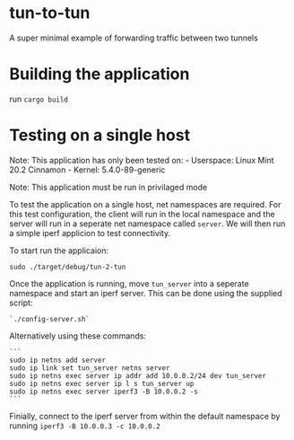 # tun-to-tun
A super minimal example of forwarding traffic between two tunnels

# Building the application

run `cargo build`

# Testing on a single host

Note: This application has only been tested on:
    - Userspace: Linux Mint 20.2 Cinnamon
    - Kernel: 5.4.0-89-generic

Note: This application must be run in privilaged mode

To test the application on a single host, net namespaces are required. For this test configuration, the client will run in the local namespace and the server will run in a seperate net namespace called `server`. We will then run a simple iperf applicion to test connectivity.

To start run the applicaion:

  `sudo ./target/debug/tun-2-tun`

Once the application is running, move `tun_server` into a seperate namespace and start an iperf server. This can be done using the supplied script:

    `./config-server.sh`

Alternatively using these commands:

    ```
    sudo ip netns add server
    sudo ip link set tun_server netns server
    sudo ip netns exec server ip addr add 10.0.0.2/24 dev tun_server
    sudo ip netns exec server ip l s tun_server up
    sudo ip netns exec server iperf3 -B 10.0.0.2 -s
    ```


Finially, connect to the iperf server from within the default namespace by running `iperf3 -B 10.0.0.3 -c 10.0.0.2`
